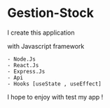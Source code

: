 # Gestion-Stock


I create this application 

with Javascript framework 


    - Node.Js
    - React.Js
    - Express.Js
    - Api
    - Hooks [useState , useEffect]



I hope to enjoy with test my app ! 